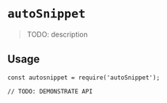 # `autoSnippet`

> TODO: description

## Usage

```
const autosnippet = require('autoSnippet');

// TODO: DEMONSTRATE API
```
